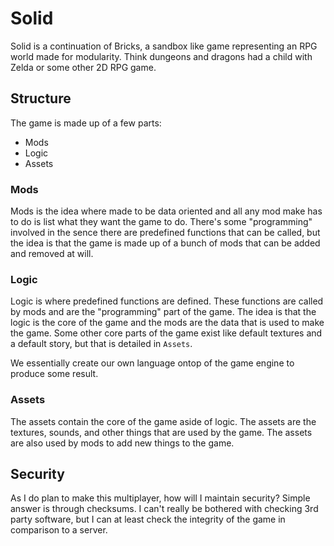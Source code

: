 # Solid

Solid is a continuation of Bricks, a sandbox like game representing an RPG world made for modularity.  Think dungeons and dragons had a child with Zelda or some other 2D RPG game.

## Structure

The game is made up of a few parts:
- Mods
- Logic
- Assets

### Mods

Mods is the idea where made to be data oriented and all any mod make has to do is list what they want the game to do.  There's some "programming" involved in the sence there are predefined functions that can be called, but the idea is that the game is made up of a bunch of mods that can be added and removed at will.

### Logic

Logic is where predefined functions are defined.  These functions are called by mods and are the "programming" part of the game.  The idea is that the logic is the core of the game and the mods are the data that is used to make the game.  Some other core parts of the game exist like default textures and a default story, but that is detailed in `Assets`.

We essentially create our own language ontop of the game engine to produce some result.

### Assets

The assets contain the core of the game aside of logic.  The assets are the textures, sounds, and other things that are used by the game.  The assets are also used by mods to add new things to the game.

## Security

As I do plan to make this multiplayer, how will I maintain security?  Simple answer is through checksums.  I can't really be bothered with checking 3rd party software, but I can at least check the integrity of the game in comparison to a server.
